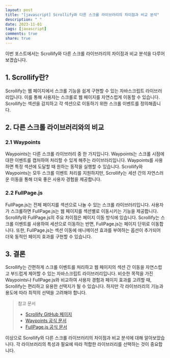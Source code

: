 ```yaml
---
layout: post
title: "[javascript] Scrollify와 다른 스크롤 라이브러리의 차이점과 비교 분석"
description: " "
date: 2023-11-01
tags: [javascript]
comments: true
share: true
---
```


이번 포스트에서는 Scrollify와 다른 스크롤 라이브러리의 차이점과 비교 분석을 다루어보겠습니다.

## 1. Scrollify란?

Scrollify는 웹 페이지에서 스크롤 기능을 쉽게 구현할 수 있는 자바스크립트 라이브러리입니다. 이를 통해 사용자는 스크롤로 웹 페이지를 자연스럽게 이동할 수 있습니다. Scrollify는 섹션을 감지하고 각 섹션으로 이동하기 위한 스크롤 이벤트를 정의해줍니다.

## 2. 다른 스크롤 라이브러리와의 비교

### 2.1 Waypoints

Waypoints는 다른 스크롤 라이브러리 중 한 가지입니다. Waypoints는 스크롤 시점에 대한 이벤트를 캡처하여 처리할 수 있게 해주는 라이브러리입니다. Waypoints를 사용하면 특정 섹션에 도달할 때 원하는 동작을 실행할 수 있습니다. Scrollify와 Waypoints는 모두 스크롤 이벤트 처리를 지원하지만, Scrollify는 세션 간의 자연스러운 이동을 통해 더욱 좋은 사용자 경험을 제공합니다.

### 2.2 FullPage.js

FullPage.js는 전체 페이지를 섹션으로 나눌 수 있는 스크롤 라이브러리입니다. 사용자가 스크롤하면 FullPage.js는 웹 페이지를 섹션별로 이동시키는 기능을 제공합니다. Scrollify와 FullPage.js의 주요 차이점은 페이지 이동 방식에 있습니다. Scrollify는 스크롤 이벤트를 사용하여 세션으로 이동하는 반면, FullPage.js는 페이지 단위로 이동합니다. 또한, FullPage.js는 섹션 이동에 애니메이션 효과를 부여하는 옵션이 추가되어 더욱 동적인 페이지 효과를 구현할 수 있습니다.

## 3. 결론

Scrollify는 간편하게 스크롤 이벤트를 처리하고 웹 페이지의 섹션 간 이동을 자연스럽고 부드럽게 제어할 수 있는 자바스크립트 라이브러리입니다. 비슷한 목적을 가진 Waypoints나 FullPage.js와 비교하여 사용자 경험과 페이지 효과를 고려할 때, Scrollify는 편리하고 유용한 선택지가 될 수 있습니다. 하지만 각 라이브러리의 기능과 용도에 따라 최적의 선택을 고려해야 합니다.

> 참고 문서
> - [Scrollify GitHub 페이지](https://github.com/lukehaas/Scrollify)
> - [Waypoints 공식 문서](http://imakewebthings.com/waypoints/)
> - [FullPage.js 공식 문서](https://alvarotrigo.com/fullPage/)

이상으로 Scrollify와 다른 스크롤 라이브러리의 차이점과 비교 분석에 대해 알아보았습니다. 각 라이브러리의 특성과 필요에 따라 적합한 라이브러리를 선택하는 것이 중요합니다.